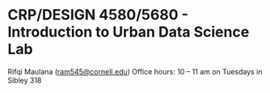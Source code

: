 # CRP/DESIGN 4580/5680 - Introduction to Urban Data Science Lab
Rifqi Maulana (ram545@cornell.edu)
Office hours: 10 – 11 am on Tuesdays in Sibley 318

